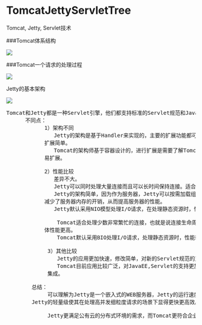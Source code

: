 # TomcatJettyServletTree
Tomcat, Jetty, Servlet技术

###Tomcat体系结构

![](https://i.imgur.com/ufJpxx9.png)

###Tomcat一个请求的处理过程

![](https://i.imgur.com/kQXCK9p.png)


Jetty的基本架构

![](https://i.imgur.com/Qeo7JQE.png)


<pre>
Tomcat和Jetty都是一种Servlet引擎，他们都支持标准的Servlet规范和JavaEE的规范。
      不同点：
            1）架构不同
               Jetty的架构是基于Handler来实现的，主要的扩展功能都可以用Handler来实现，
            扩展简单。
               Tomcat的架构师基于容器设计的，进行扩展是需要了解Tomcat的整体设计结构，不
            易扩展。

            2）性能比较
               差异不大。
               Jetty可以同时处理大量连接而且可以长时间保持连接。适合web聊天应用。
               Jetty的架构简单，因为作为服务器，Jetty可以按需加载组件，减少不需要的组件，
            减少了服务器内存的开销，从而提高服务器的性能。
               Jetty默认采用NIO模型处理I/O请求，在处理静态资源时，性能较高。

                Tomcat适合处理少数非常繁忙的连接，也就是说连接生命周期短的话，Tomcat的总
            体性能更高。
                Tomcat默认采用BIO处理I/O请求，处理静态资源时，性能较差。

             3）其他比较
                Jetty的应用更加快速，修改简单，对新的Servlet规范的支持更友好。
                Tomcat目前应用比较广泛，对JavaEE,Servlet的支持更加全面，很多特性会直接
             集成。

        总结：
             可以理解为Jetty是一个嵌入式的WEB服务器，Jetty的运行速度较快，而是轻量级的，
        Jetty的轻量级使其在处理高并发细粒度请求的场景下显得更快更高效。

             Jetty更满足公有云的分布式环境的需求，而Tomcat更符合企业级环境。
</pre>